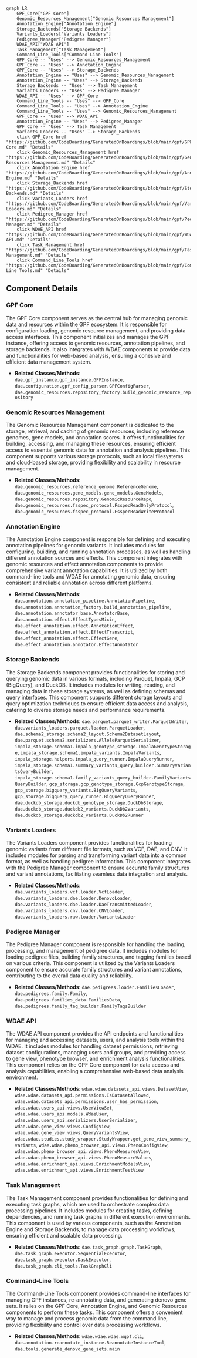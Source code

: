 ```mermaid
graph LR
    GPF_Core["GPF Core"]
    Genomic_Resources_Management["Genomic Resources Management"]
    Annotation_Engine["Annotation Engine"]
    Storage_Backends["Storage Backends"]
    Variants_Loaders["Variants Loaders"]
    Pedigree_Manager["Pedigree Manager"]
    WDAE_API["WDAE API"]
    Task_Management["Task Management"]
    Command_Line_Tools["Command-Line Tools"]
    GPF_Core -- "Uses" --> Genomic_Resources_Management
    GPF_Core -- "Uses" --> Annotation_Engine
    GPF_Core -- "Uses" --> Storage_Backends
    Annotation_Engine -- "Uses" --> Genomic_Resources_Management
    Annotation_Engine -- "Uses" --> Storage_Backends
    Storage_Backends -- "Uses" --> Task_Management
    Variants_Loaders -- "Uses" --> Pedigree_Manager
    WDAE_API -- "Uses" --> GPF_Core
    Command_Line_Tools -- "Uses" --> GPF_Core
    Command_Line_Tools -- "Uses" --> Annotation_Engine
    Command_Line_Tools -- "Uses" --> Genomic_Resources_Management
    GPF_Core -- "Uses" --> WDAE_API
    Annotation_Engine -- "Uses" --> Pedigree_Manager
    GPF_Core -- "Uses" --> Task_Management
    Variants_Loaders -- "Uses" --> Storage_Backends
    click GPF_Core href "https://github.com/CodeBoarding/GeneratedOnBoardings/blob/main/gpf/GPF Core.md" "Details"
    click Genomic_Resources_Management href "https://github.com/CodeBoarding/GeneratedOnBoardings/blob/main/gpf/Genomic Resources Management.md" "Details"
    click Annotation_Engine href "https://github.com/CodeBoarding/GeneratedOnBoardings/blob/main/gpf/Annotation Engine.md" "Details"
    click Storage_Backends href "https://github.com/CodeBoarding/GeneratedOnBoardings/blob/main/gpf/Storage Backends.md" "Details"
    click Variants_Loaders href "https://github.com/CodeBoarding/GeneratedOnBoardings/blob/main/gpf/Variants Loaders.md" "Details"
    click Pedigree_Manager href "https://github.com/CodeBoarding/GeneratedOnBoardings/blob/main/gpf/Pedigree Manager.md" "Details"
    click WDAE_API href "https://github.com/CodeBoarding/GeneratedOnBoardings/blob/main/gpf/WDAE API.md" "Details"
    click Task_Management href "https://github.com/CodeBoarding/GeneratedOnBoardings/blob/main/gpf/Task Management.md" "Details"
    click Command_Line_Tools href "https://github.com/CodeBoarding/GeneratedOnBoardings/blob/main/gpf/Command-Line Tools.md" "Details"
```

## Component Details

### GPF Core
The GPF Core component serves as the central hub for managing genomic data and resources within the GPF ecosystem. It is responsible for configuration loading, genomic resource management, and providing data access interfaces. This component initializes and manages the GPF instance, offering access to genomic resources, annotation pipelines, and storage backends. It also integrates with WDAE components to provide data and functionalities for web-based analysis, ensuring a cohesive and efficient data management system.
- **Related Classes/Methods**: `dae.gpf_instance.gpf_instance.GPFInstance`, `dae.configuration.gpf_config_parser.GPFConfigParser`, `dae.genomic_resources.repository_factory.build_genomic_resource_repository`

### Genomic Resources Management
The Genomic Resources Management component is dedicated to the storage, retrieval, and caching of genomic resources, including reference genomes, gene models, and annotation scores. It offers functionalities for building, accessing, and managing these resources, ensuring efficient access to essential genomic data for annotation and analysis pipelines. This component supports various storage protocols, such as local filesystems and cloud-based storage, providing flexibility and scalability in resource management.
- **Related Classes/Methods**: `dae.genomic_resources.reference_genome.ReferenceGenome`, `dae.genomic_resources.gene_models.gene_models.GeneModels`, `dae.genomic_resources.repository.GenomicResourceRepo`, `dae.genomic_resources.fsspec_protocol.FsspecReadOnlyProtocol`, `dae.genomic_resources.fsspec_protocol.FsspecReadWriteProtocol`

### Annotation Engine
The Annotation Engine component is responsible for defining and executing annotation pipelines for genomic variants. It includes modules for configuring, building, and running annotation processes, as well as handling different annotation sources and effects. This component integrates with genomic resources and effect annotation components to provide comprehensive variant annotation capabilities. It is utilized by both command-line tools and WDAE for annotating genomic data, ensuring consistent and reliable annotation across different platforms.
- **Related Classes/Methods**: `dae.annotation.annotation_pipeline.AnnotationPipeline`, `dae.annotation.annotation_factory.build_annotation_pipeline`, `dae.annotation.annotator_base.AnnotatorBase`, `dae.annotation.effect.EffectTypesMixin`, `dae.effect_annotation.effect.AnnotationEffect`, `dae.effect_annotation.effect.EffectTranscript`, `dae.effect_annotation.effect.EffectGene`, `dae.effect_annotation.annotator.EffectAnnotator`

### Storage Backends
The Storage Backends component provides functionalities for storing and querying genomic data in various formats, including Parquet, Impala, GCP (BigQuery), and DuckDB. It includes modules for writing, reading, and managing data in these storage systems, as well as defining schemas and query interfaces. This component supports different storage layouts and query optimization techniques to ensure efficient data access and analysis, catering to diverse storage needs and performance requirements.
- **Related Classes/Methods**: `dae.parquet.parquet_writer.ParquetWriter`, `dae.variants_loaders.parquet.loader.ParquetLoader`, `dae.schema2_storage.schema2_layout.Schema2DatasetLayout`, `dae.parquet.schema2.serializers.AlleleParquetSerializer`, `impala_storage.schema1.impala_genotype_storage.ImpalaGenotypeStorage`, `impala_storage.schema1.impala_variants.ImpalaVariants`, `impala_storage.helpers.impala_query_runner.ImpalaQueryRunner`, `impala_storage.schema1.summary_variants_query_builder.SummaryVariantsQueryBuilder`, `impala_storage.schema1.family_variants_query_builder.FamilyVariantsQueryBuilder`, `gcp_storage.gcp_genotype_storage.GcpGenotypeStorage`, `gcp_storage.bigquery_variants.BigQueryVariants`, `gcp_storage.bigquery_query_runner.BigQueryQueryRunner`, `dae.duckdb_storage.duckdb_genotype_storage.DuckDbStorage`, `dae.duckdb_storage.duckdb2_variants.DuckDb2Variants`, `dae.duckdb_storage.duckdb2_variants.DuckDb2Runner`

### Variants Loaders
The Variants Loaders component provides functionalities for loading genomic variants from different file formats, such as VCF, DAE, and CNV. It includes modules for parsing and transforming variant data into a common format, as well as handling pedigree information. This component integrates with the Pedigree Manager component to ensure accurate family structures and variant annotations, facilitating seamless data integration and analysis.
- **Related Classes/Methods**: `dae.variants_loaders.vcf.loader.VcfLoader`, `dae.variants_loaders.dae.loader.DenovoLoader`, `dae.variants_loaders.dae.loader.DaeTransmittedLoader`, `dae.variants_loaders.cnv.loader.CNVLoader`, `dae.variants_loaders.raw.loader.VariantsLoader`

### Pedigree Manager
The Pedigree Manager component is responsible for handling the loading, processing, and management of pedigree data. It includes modules for loading pedigree files, building family structures, and tagging families based on various criteria. This component is utilized by the Variants Loaders component to ensure accurate family structures and variant annotations, contributing to the overall data quality and reliability.
- **Related Classes/Methods**: `dae.pedigrees.loader.FamiliesLoader`, `dae.pedigrees.family.Family`, `dae.pedigrees.families_data.FamiliesData`, `dae.pedigrees.family_tag_builder.FamilyTagsBuilder`

### WDAE API
The WDAE API component provides the API endpoints and functionalities for managing and accessing datasets, users, and analysis tools within the WDAE. It includes modules for handling dataset permissions, retrieving dataset configurations, managing users and groups, and providing access to gene view, phenotype browser, and enrichment analysis functionalities. This component relies on the GPF Core component for data access and analysis capabilities, enabling a comprehensive web-based data analysis environment.
- **Related Classes/Methods**: `wdae.wdae.datasets_api.views.DatasetView`, `wdae.wdae.datasets_api.permissions.IsDatasetAllowed`, `wdae.wdae.datasets_api.permissions.user_has_permission`, `wdae.wdae.users_api.views.UserViewSet`, `wdae.wdae.users_api.models.WdaeUser`, `wdae.wdae.users_api.serializers.UserSerializer`, `wdae.wdae.gene_view.views.ConfigView`, `wdae.wdae.gene_view.views.QueryVariantsView`, `wdae.wdae.studies.study_wrapper.StudyWrapper.get_gene_view_summary_variants`, `wdae.wdae.pheno_browser_api.views.PhenoConfigView`, `wdae.wdae.pheno_browser_api.views.PhenoMeasuresView`, `wdae.wdae.pheno_browser_api.views.PhenoMeasureValues`, `wdae.wdae.enrichment_api.views.EnrichmentModelsView`, `wdae.wdae.enrichment_api.views.EnrichmentTestView`

### Task Management
The Task Management component provides functionalities for defining and executing task graphs, which are used to orchestrate complex data processing pipelines. It includes modules for creating tasks, defining dependencies, and running task graphs in different execution environments. This component is used by various components, such as the Annotation Engine and Storage Backends, to manage data processing workflows, ensuring efficient and scalable data processing.
- **Related Classes/Methods**: `dae.task_graph.graph.TaskGraph`, `dae.task_graph.executor.SequentialExecutor`, `dae.task_graph.executor.DaskExecutor`, `dae.task_graph.cli_tools.TaskGraphCli`

### Command-Line Tools
The Command-Line Tools component provides command-line interfaces for managing GPF instances, re-annotating data, and generating denovo gene sets. It relies on the GPF Core, Annotation Engine, and Genomic Resources components to perform these tasks. This component offers a convenient way to manage and process genomic data from the command line, providing flexibility and control over data processing workflows.
- **Related Classes/Methods**: `wdae.wdae.wdae.wgpf.cli`, `dae.annotation.reannotate_instance.ReannotateInstanceTool`, `dae.tools.generate_denovo_gene_sets.main`